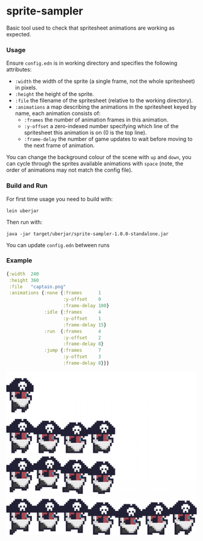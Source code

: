 # sprite-sampler

Basic tool used to check that spritesheet animations are working as
expected.

### Usage

Ensure `config.edn` is in working directory and specifies the
following attributes:

- `:width` the width of the sprite (a single frame, not the whole
  spritesheet) in pixels.
- `:height` the height of the sprite.
- `:file` the filename of the spritesheet (relative to the working
  directory).
- `:animations` a map describing the animations in the spritesheet
  keyed by name, each animation consists of:
  - `:frames` the number of animation frames in this animation.
  - `:y-offset` a zero-indexed number specifying which line of the
    spritesheet this animation is on (0 is the top line).
  - `:frame-delay` the number of game updates to wait before moving to
    the next frame of animation.

You can change the background colour of the scene with `up` and
`down`, you can cycle through the sprites available animations with
`space` (note, the order of animations may not match the config file).

### Build and Run

For first time usage you need to build with:

``` shell
lein uberjar
```
Then run with:

``` shell
java -jar target/uberjar/sprite-sampler-1.0.0-standalone.jar
```

You can update `config.edn` between runs

### Example

``` clojure
{:width  240
 :height 360
 :file   "captain.png"
 :animations {:none {:frames      1
                     :y-offset    0
                     :frame-delay 100}
              :idle {:frames      4
                     :y-offset    1
                     :frame-delay 15}
              :run  {:frames      4
                     :y-offset    2
                     :frame-delay 8}
              :jump {:frames      7
                     :y-offset    3
                     :frame-delay 8}}}
```
![example spritesheet](captain.png)
